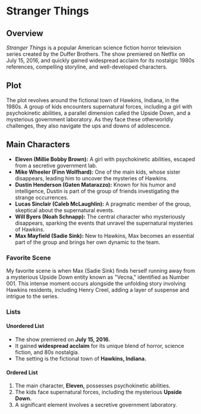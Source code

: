 # Stranger Things

## Overview

*Stranger Things* is a popular American science fiction horror television series created by the Duffer Brothers. The show premiered on Netflix on July 15, 2016, and quickly gained widespread acclaim for its nostalgic 1980s references, compelling storyline, and well-developed characters.

## Plot

The plot revolves around the fictional town of Hawkins, Indiana, in the 1980s. A group of kids encounters supernatural forces, including a girl with psychokinetic abilities, a parallel dimension called the Upside Down, and a mysterious government laboratory. As they face these otherworldly challenges, they also navigate the ups and downs of adolescence.

## Main Characters

- **Eleven (Millie Bobby Brown):** A girl with psychokinetic abilities, escaped from a secretive government lab.
- **Mike Wheeler (Finn Wolfhard):** One of the main kids, whose sister disappears, leading him to uncover the mysteries of Hawkins.
- **Dustin Henderson (Gaten Matarazzo):** Known for his humor and intelligence, Dustin is part of the group of friends investigating the strange occurrences.
- **Lucas Sinclair (Caleb McLaughlin):** A pragmatic member of the group, skeptical about the supernatural events.
- **Will Byers (Noah Schnapp):** The central character who mysteriously disappears, sparking the events that unravel the supernatural mysteries of Hawkins.
- **Max Mayfield (Sadie Sink):** New to Hawkins, Max becomes an essential part of the group and brings her own dynamic to the team.

### Favorite Scene

My favorite scene is when Max (Sadie Sink) finds herself running away from a mysterious Upside Down entity known as "Vecna," identified as Number 001. This intense moment occurs alongside the unfolding story involving Hawkins residents, including Henry Creel, adding a layer of suspense and intrigue to the series.

### Lists

#### Unordered List

- The show premiered on **July 15, 2016.**
- It gained **widespread acclaim** for its unique blend of horror, science fiction, and 80s nostalgia.
- The setting is the fictional town of **Hawkins, Indiana.**

#### Ordered List

1. The main character, **Eleven,** possesses psychokinetic abilities.
2. The kids face supernatural forces, including the mysterious **Upside Down.**
3. A significant element involves a secretive government laboratory.

